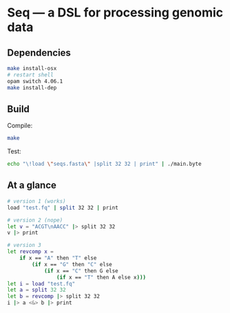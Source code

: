 # Seq — a DSL for processing genomic data

## Dependencies

```bash
make install-osx
# restart shell
opam switch 4.06.1
make install-dep
```

## Build

Compile:

```bash
make
```

Test:

```bash
echo "\!load \"seqs.fasta\" |split 32 32 | print" | ./main.byte
```

## At a glance

```bash
# version 1 (works)
load "test.fq" | split 32 32 | print

# version 2 (nope)
let v = "ACGT\nAACC" |> split 32 32
v |> print

# version 3
let revcomp x =
	if x == "A" then "T" else 
		(if x == "G" then "C" else 
			(if x == "C" then G else 
				(if x == "T" then A else x)))
let i = load "test.fq" 
let a = split 32 32
let b = revcomp |> split 32 32
i |> a <&> b |> print
```
